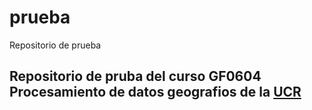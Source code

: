 # prueba
Repositorio de prueba
## Repositorio de pruba del curso __GF0604 Procesamiento de datos geografios__ de la [UCR](https://www.ucr.ac.cr/)
